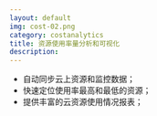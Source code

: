```yaml
---
layout: default
img: cost-02.png
category: costanalytics
title: 资源使用率量分析和可视化
description:
---
```


 * 自动同步云上资源和监控数据；
 * 快速定位使用率最高和最低的资源；
 * 提供丰富的云资源使用情况报表；
